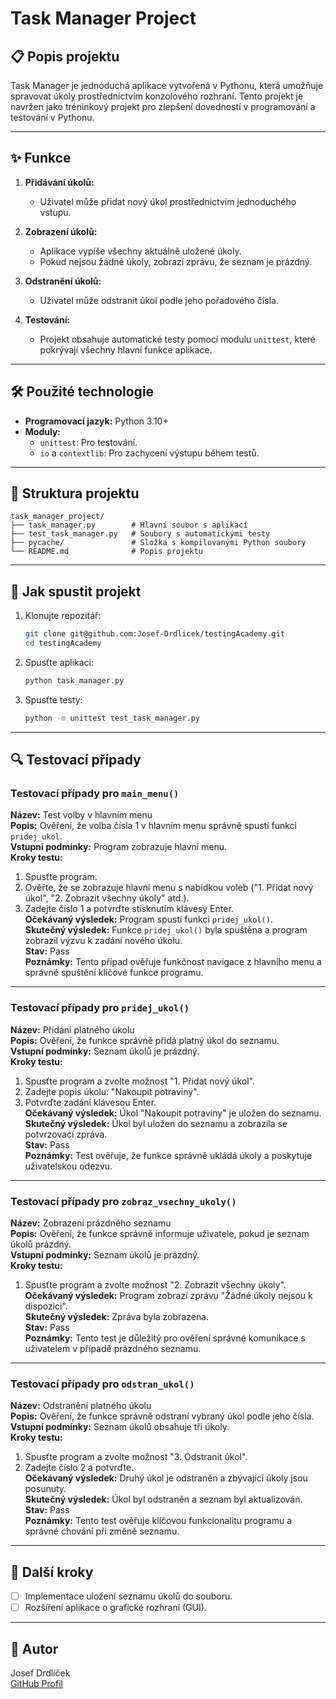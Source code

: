 # Task Manager Project

## 📋 Popis projektu
Task Manager je jednoduchá aplikace vytvořená v Pythonu, která umožňuje spravovat úkoly prostřednictvím konzolového rozhraní. Tento projekt je navržen jako tréninkový projekt pro zlepšení dovedností v programování a testování v Pythonu.

---

## ✨ Funkce
1. **Přidávání úkolů:**
   - Uživatel může přidat nový úkol prostřednictvím jednoduchého vstupu.

2. **Zobrazení úkolů:**
   - Aplikace vypíše všechny aktuálně uložené úkoly.
   - Pokud nejsou žádné úkoly, zobrazí zprávu, že seznam je prázdný.

3. **Odstranění úkolů:**
   - Uživatel může odstranit úkol podle jeho pořadového čísla.

4. **Testování:**
   - Projekt obsahuje automatické testy pomocí modulu `unittest`, které pokrývají všechny hlavní funkce aplikace.

---

## 🛠️ Použité technologie
- **Programovací jazyk:** Python 3.10+
- **Moduly:**
  - `unittest`: Pro testování.
  - `io` a `contextlib`: Pro zachycení výstupu během testů.

---

## 🧬 Struktura projektu
```
task_manager_project/
├── task_manager.py        # Hlavní soubor s aplikací
├── test_task_manager.py   # Soubory s automatickými testy
├── pycache/               # Složka s kompilovanými Python soubory
└── README.md              # Popis projektu
```

---

## 🚀 Jak spustit projekt

1. Klonujte repozitář:
   ```bash
   git clone git@github.com:Josef-Drdlicek/testingAcademy.git
   cd testingAcademy
   ```

2. Spusťte aplikaci:
   ```bash
   python task_manager.py
   ```

3. Spusťte testy:
   ```bash
   python -m unittest test_task_manager.py
   ```

---

## 🔍 Testovací případy

### Testovací případy pro `main_menu()`

**Název:** Test volby v hlavním menu  
**Popis:** Ověření, že volba čísla 1 v hlavním menu správně spustí funkci `pridej_ukol`.  
**Vstupní podmínky:** Program zobrazuje hlavní menu.  
**Kroky testu:**
1. Spusťte program.
2. Ověřte, že se zobrazuje hlavní menu s nabídkou voleb ("1. Přidat nový úkol", "2. Zobrazit všechny úkoly" atd.).
3. Zadejte číslo 1 a potvrďte stisknutím klávesy Enter.  
**Očekávaný výsledek:** Program spustí funkci `pridej_ukol()`.  
**Skutečný výsledek:** Funkce `pridej_ukol()` byla spuštěna a program zobrazil výzvu k zadání nového úkolu.  
**Stav:** Pass  
**Poznámky:** Tento případ ověřuje funkčnost navigace z hlavního menu a správné spuštění klíčové funkce programu.

---

### Testovací případy pro `pridej_ukol()`

**Název:** Přidání platného úkolu  
**Popis:** Ověření, že funkce správně přidá platný úkol do seznamu.  
**Vstupní podmínky:** Seznam úkolů je prázdný.  
**Kroky testu:**
1. Spusťte program a zvolte možnost "1. Přidat nový úkol".
2. Zadejte popis úkolu: "Nakoupit potraviny".
3. Potvrďte zadání klávesou Enter.  
**Očekávaný výsledek:** Úkol "Nakoupit potraviny" je uložen do seznamu.  
**Skutečný výsledek:** Úkol byl uložen do seznamu a zobrazila se potvrzovací zpráva.  
**Stav:** Pass  
**Poznámky:** Test ověřuje, že funkce správně ukládá úkoly a poskytuje uživatelskou odezvu.

---

### Testovací případy pro `zobraz_vsechny_ukoly()`

**Název:** Zobrazení prázdného seznamu  
**Popis:** Ověření, že funkce správně informuje uživatele, pokud je seznam úkolů prázdný.  
**Vstupní podmínky:** Seznam úkolů je prázdný.  
**Kroky testu:**
1. Spusťte program a zvolte možnost "2. Zobrazit všechny úkoly".  
**Očekávaný výsledek:** Program zobrazí zprávu "Žádné úkoly nejsou k dispozici".  
**Skutečný výsledek:** Zpráva byla zobrazena.  
**Stav:** Pass  
**Poznámky:** Tento test je důležitý pro ověření správné komunikace s uživatelem v případě prázdného seznamu.

---

### Testovací případy pro `odstran_ukol()`

**Název:** Odstranění platného úkolu  
**Popis:** Ověření, že funkce správně odstraní vybraný úkol podle jeho čísla.  
**Vstupní podmínky:** Seznam úkolů obsahuje tři úkoly.  
**Kroky testu:**
1. Spusťte program a zvolte možnost "3. Odstranit úkol".
2. Zadejte číslo 2 a potvrďte.  
**Očekávaný výsledek:** Druhý úkol je odstraněn a zbývající úkoly jsou posunuty.  
**Skutečný výsledek:** Úkol byl odstraněn a seznam byl aktualizován.  
**Stav:** Pass  
**Poznámky:** Tento test ověřuje klíčovou funkcionalitu programu a správné chování při změně seznamu.

---

## 🔧 Další kroky
- [ ] Implementace uložení seznamu úkolů do souboru.
- [ ] Rozšíření aplikace o grafické rozhraní (GUI).

---

## 🔧 Autor
Josef Drdlíček  
[GitHub Profil](https://github.com/Josef-Drdlicek)
